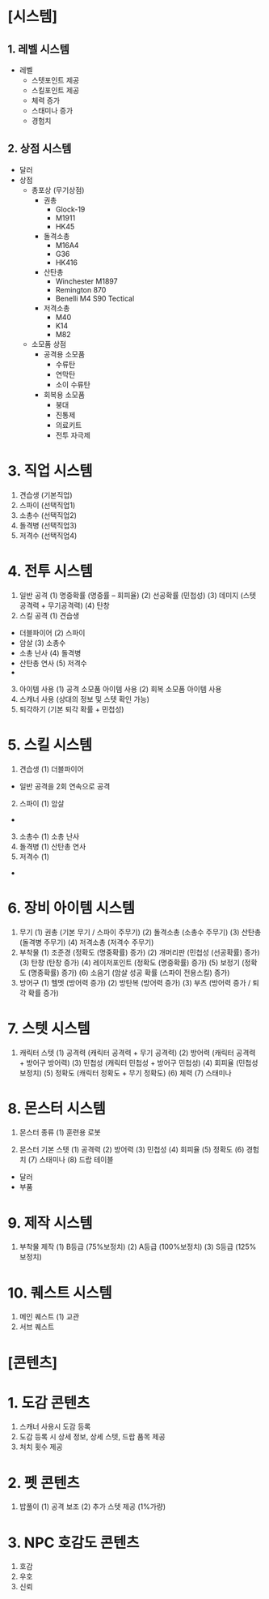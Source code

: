 # [시스템]
## 1. 레벨 시스템

* 레벨
    - 스텟포인트 제공
    - 스킬포인트 제공
    - 체력 증가
    - 스태미나 증가
    - 경험치

## 2. 상점 시스템
* 달러
* 상점
    - 총포상 (무기상점)
        + 권총
            + Glock-19
            + M1911
            + HK45
        + 돌격소총
            + M16A4
            + G36
            + HK416
        + 산탄총
            + Winchester M1897
            + Remington 870
            + Benelli M4 S90 Tectical
        + 저격소총
            + M40
            + K14
            + M82
    - 소모품 상점
        + 공격용 소모품
            + 수류탄
            + 연막탄
            + 소이 수류탄
        + 회복용 소모품
            + 붕대
            + 진통제
            + 의료키트
            + 전투 자극제

# 3. 직업 시스템
 1) 견습생 (기본직업)
 2) 스파이 (선택직업1)
 3) 소총수 (선택직업2)
 4) 돌격병 (선택직업3)
 5) 저격수 (선택직업4)

# 4. 전투 시스템
 1) 일반 공격
(1) 명중확률 (명중률 – 회피율)
(2) 선공확률 (민첩성)
(3) 데미지 (스텟공격력 + 무기공격력)
(4) 탄창
 2) 스킬 공격
(1) 견습생
 - 더블파이어
(2) 스파이
 - 암살
(3) 소총수
 - 소총 난사
(4) 돌격병
 - 산탄총 연사
(5) 저격수
 - 
 3) 아이템 사용
(1) 공격 소모품 아이템 사용
(2) 회복 소모품 아이템 사용
 4) 스캐너 사용 (상대의 정보 및 스텟 확인 가능)
 5) 퇴각하기 (기본 퇴각 확률 + 민첩성)

# 5. 스킬 시스템
 1) 견습생
(1) 더블파이어
 - 일반 공격을 2회 연속으로 공격
 2) 스파이
(1) 암살
 - 
 3) 소총수
  (1) 소총 난사
 4) 돌격병
(1) 산탄총 연사
 5) 저격수
(1)
 - 
# 6. 장비 아이템 시스템
1) 무기
(1) 권총 (기본 무기 / 스파이 주무기)
(2) 돌격소총 (소총수 주무기)
(3) 산탄총 (돌격병 주무기)
(4) 저격소총 (저격수 주무기)
 2) 부착물
(1) 조준경 (정확도 (명중확률) 증가)
(2) 개머리판 (민첩성 (선공확률) 증가)
(3) 탄창 (탄창 증가)
(4) 레이저포인트 (정확도 (명중확률) 증가)
(5) 보정기 (정확도 (명중확률) 증가)
(6) 소음기 (암살 성공 확률 (스파이 전용스킬) 증가)
 3) 방어구
(1) 헬멧 (방어력 증가)
(2) 방탄복 (방어력 증가)
(3) 부츠 (방어력 증가 / 퇴각 확률 증가)

# 7. 스텟 시스템
 1) 캐릭터 스텟
(1) 공격력 (캐릭터 공격력 + 무기 공격력)
(2) 방어력 (캐릭터 공격력 + 방어구 방어력)
(3) 민첩성 (캐릭터 민첩성 + 방어구 민첩성)
(4) 회피율 (민첩성 보정치)
(5) 정확도 (캐릭터 정확도 + 무기 정확도)
(6) 체력
(7) 스태미나

# 8. 몬스터 시스템
 1) 몬스터 종류
(1) 훈련용 로봇

 2) 몬스터 기본 스텟
(1) 공격력
(2) 방어력
(3) 민첩성
(4) 회피율
(5) 정확도
(6) 경험치
(7) 스태미나
(8) 드랍 테이블
 - 달러
 - 부품

# 9. 제작 시스템
 1) 부착물 제작
(1) B등급 (75%보정치)
(2) A등급 (100%보정치)
(3) S등급 (125%보정치)

# 10. 퀘스트 시스템
 1) 메인 퀘스트
  (1) 교관
 2) 서브 퀘스트

# [콘텐츠]
# 1. 도감 콘텐츠
 1) 스캐너 사용시 도감 등록
 2) 도감 등록 시 상세 정보, 상세 스텟, 드랍 품목 제공
 3) 처치 횟수 제공

# 2. 펫 콘텐츠
 1) 밥풀이
(1) 공격 보조
(2) 추가 스텟 제공 (1%가량)

# 3. NPC 호감도 콘텐츠
 1) 호감
 2) 우호
 3) 신뢰
